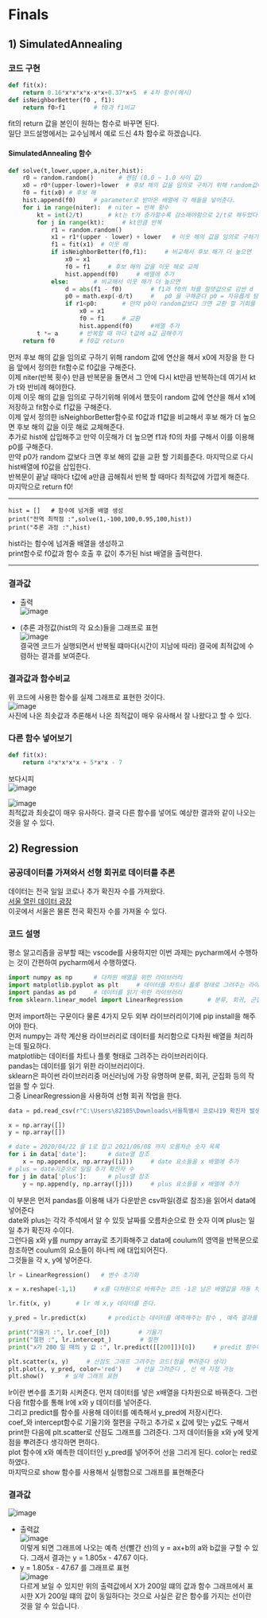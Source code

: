 # Finals

## 1) SimulatedAnnealing

### 코드 구현

```python
def fit(x):
    return 0.16*x*x*x*x-x*x+0.37*x+5  # 4차 함수(예시)
def isNeighborBetter(f0 , f1): 
    return f0>f1        # f0과 f1비교
```

fit의 return 값을 본인이 원하는 함수로 바꾸면 된다.  
일단 코드설명에서는 교수님께서 예로 드신 4차 함수로 하겠습니다.

#### SimulatedAnnealing 함수  
```python
def solve(t,lower,upper,a,niter,hist):
    r0 = random.random()       # 랜덤 (0.0 ~ 1.0 사이 값)
    x0 = r0*(upper-lower)+lower  # 후보 해의 값을 임의로 구하기 위해 random값에 연산을 해준다.
    f0 = fit(x0) # 후보 해
    hist.append(f0)     # parameter로 받아온 배열에 각 해들을 넣어준다.
    for i in range(niter):  # niter = 반복 횟수
        kt = int(2/t)       # kt는 t가 증가할수록 감소해야함으로 2/t로 해두었다.
        for j in range(kt):     # kt만큼 반복
            r1 = random.random()
            x1 = r1*(upper - lower) + lower   # 이웃 해의 값을 임의로 구하기 위해 random값에 연산을 해준다.
            f1 = fit(x1)  # 이웃 해
            if isNeighborBetter(f0,f1):     # 비교해서 후보 해가 더 높으면 
                x0 = x1
                f0 = f1     # 후보 해의 값을 이웃 해로 교체
                hist.append(f0)     # 배열에 추가
            else:       # 비교해서 이웃 해가 더 높으면
                d = abs(f1 - f0)        # f1과 f0의 차를 절댓값으로 감싼 d
                p0 = math.exp(-d/t)     #   p0 을 구해준다 p0 = 자유롭게 탐색할 확률, t와 p0는 정비례 해야하고 d와는 반비례 해야한다.
                if r1<p0:       # 만약 p0이 random값보다 크면 교환 할 기회를 준다.
                    x0 = x1     
                    f0 = f1     # 교환
                    hist.append(f0)     #배열 추가
        t *= a      # 반복할 때 마다 t값에 a값 곱해주기
    return f0       # f0값 return
```
먼저 후보 해의 값을 임의로 구하기 위해 random 값에 연산을 해서 x0에 저장을 한 다음 앞에서 정의한 fit함수로 f0값을 구해준다.  
이제 niter(반복 횟수) 만큼 반복문을 돌면서 그 안에 다시 kt만큼 반복하는데 여기서 kt가 t와 반비례 해야한다.  
이제 이웃 해의 값을 임의로 구하기위해 위에서 했듯이 random 값에 연산을 해서 x1에 저장하고 fit함수로 f1값을 구해준다.  
이제 앞서 정의한 isNeighborBetter함수로 f0값과 f1값을 비교해서 후보 해가 더 높으면 후보 해의 값을 이웃 해로 교체해준다.  
추가로 hist에 삽입해주고 만약 이웃해가 더 높으면 f1과 f0의 차를 구해서 이를 이용해 p0를 구해준다.  
만약 p0가 random 값보다 크면 후보 해의 값을 교환 할 기회를준다. 마지막으로 다시 hist배열에 f0값을 삽입한다.  
반복문이 끝날 때마다 t값에 a만큼 곱해줘서 반복 할 때마다 최적값에 가깝게 해준다.  
마지막으로 return f0!  

---

```main
hist = []   # 함수에 넘겨줄 배열 생성
print("전역 최적점 :",solve(1,-100,100,0.95,100,hist))
print("추론 과정 :",hist)
```
hist라는 함수에 넘겨줄 배열을 생성하고  
print함수로 f0값과 함수 호출 후 값이 추가된 hist 배열을 출력한다.  

---
### 결과값
- 출력  
![image](https://user-images.githubusercontent.com/80373033/121330579-19f5b880-c951-11eb-8719-df6dc6c1ebc9.png)

- (추론 과정값(hist의 각 요소)들을 그래프로 표현  
![image](https://user-images.githubusercontent.com/80373033/121330650-2aa62e80-c951-11eb-8305-08acc9221ddc.png)  
결국엔 코드가 실행되면서 반복될 떄마다(시간이 지남에 따라) 결국에 최적값에 수렴하는 결과를 보여준다.  

### 결과값과 함수비교  
위 코드에 사용한 함수를 실제 그래프로 표현한 것이다.  
![image](https://user-images.githubusercontent.com/80373033/121330755-43164900-c951-11eb-8961-f4f284290b1e.png)  
사진에 나온 최솟값과 추론해서 나온 최적값이 매우 유사해서 잘 나왔다고 할 수 있다.

### 다른 함수 넣어보기
```python
def fit(x):
    return 4*x*x*x*x + 5*x*x - 7 
```
보다시피  
![image](https://user-images.githubusercontent.com/80373033/121338716-bb343d00-c958-11eb-93a3-9e930b11379f.png)  
  
![image](https://user-images.githubusercontent.com/80373033/121338797-d30bc100-c958-11eb-8f24-e4e8969dd680.png)  
최적값과 최솟값이 매우 유사하다. 결국 다른 함수를 넣어도 예상한 결과와 같이 나오는 것을 알 수 있다.

## 2) Regression
### 공공데이터를 가져와서 선형 회귀로 데이터를 추론
데이터는 전국 일일 코로나 추가 확진자 수를 가져왔다.  
[서울 열린 데이터 광장](http://data.seoul.go.kr/dataList/OA-20461/S/1/datasetView.do#AXexec)  
이곳에서 서울은 물론 전국 확진자 수를 가져올 수 있다.

### 코드 설명
평소 알고리즘을 공부할 때는 vscode를 사용하지만 이번 과제는 pycharm에서 수행하는 것이 간편하여 pycharm에서 수행하였다.
```python
import numpy as np      # 다차원 배열을 위한 라이브러리
import matplotlib.pyplot as plt     # 데이터를 차트나 플롯 형태로 그려주는 라이브러리
import pandas as pd     # 데이터를 읽기 위한 라이브러리
from sklearn.linear_model import LinearRegression       # 분류, 회귀, 군집화 등의 작업을 할 수 있는 라이브러리
```
먼저 import하는 구문이다 물론 4가지 모두 외부 라이브러리이기에 pip install을 해주어야 한다.  
먼저 numpy는 과학 계산용 라이브러리로 데이터를 처리함으로 다차원 배열을 처리하는데 필요하다.  
matplotlib는 데이터를 차트나 플롯 형태로 그려주는 라이브러리이다.  
pandas는 데이터를 읽기 위한 라이브러리이다.  
sklearn은 파이썬 라이브러리중 머신러닝에 가장 유명하며 분류, 회귀, 군집화 등의 작업을 할 수 있다.  
그중 LinearRegression을 사용하여 선형 회귀 작업을 한다.  
```python
data = pd.read_csv(r"C:\Users\82105\Downloads\서울특별시 코로나19 확진자 발생동향.csv")

x = np.array([])
y = np.array([])

# date = 2020/04/22 을 1로 잡고 2021/06/08 까지 오름차순 숫자 목록
for i in data['date']:      # date열 참조
    x = np.append(x, np.array([i]))     # date 요소들을 x 배열에 추가
# plus = date기준으로 일일 추가 확진자 수
for j in data['plus']:      # plus열 참조
    y = np.append(y, np.array([j]))     # plus 요소들을 x 배열에 추가

```
이 부분은 먼저 pandas를 이용해 내가 다운받은 csv파일(경로 참조)을 읽어서 data에 넣어준다  
date와 plus는 각각 주석에서 알 수 있듯 날짜를 오름차순으로 한 숫자 이며 plus는 일일 추가 확진자 수이다.  
그런다음 x와 y를 numpy array로 초기화해주고 data에 coulum의 영역을 반복문으로 참조하면 coulum의 요소들이 하나씩 i에 대입되어진다.  
그것들을 각 x, y에 넣어준다.
```python 
lr = LinearRegression()   # 변수 초기화

x = x.reshape(-1,1)     # x를 다차원으로 바꿔주는 코드 -1은 남은 배열값을 자동 처리해주는 값 1은 열의 값

lr.fit(x, y)       # lr 에 x,y 데이터를 준다.

y_pred = lr.predict(x)      # predict는 데이터를 예측해주는 함수 , 예측 결과를 y_pred에 저장

print("기울기 :", lr.coef_[0])        # 기울기
print("절편 :", lr.intercept_)        # 절편
print("x가 200 일 때의 y 값 :", lr.predict([[200]])[0])     # predit 함수에 200을 넣어줌으로 y값이 나온다 그냥 출력하면 []로 표시해서 [0]을 뒤에 넣었다.

plt.scatter(x, y)     # 산점도 그래프 그려주는 코드(점을 뿌려준다 생각)
plt.plot(x, y_pred, color='red')    # 선을 그려준다 , 선 색 지정 가능
plt.show()      # 실제 그래프 표현
```
lr이란 변수를 초기화 시켜준다. 먼저 데이터를 넣은 x배열을 다차원으로 바꿔준다. 그런 다음 fit함수를 통해 lr에 x와 y 데이터를 넣어준다.  
그리고 predict를 함수를 사용해 데이터를 예측해서 y_pred에 저장시킨다.  
coef_와 intercept함수로 기울기와 절편을 구하고 추가로 x 값에 맞는 y값도 구해서 print한 다음에 plt.scatter로 산점도 그래프를 그려준다. 그저 데이터들을 x와 y에 맞게 점을 뿌려준다 생각하면 편하다.  
plot 함수에 x와 예측한 데이터인 y_pred를 넣어주어 선을 그리게 된다. color는 red로 하였다.  
마지막으로 show 함수를 사용해서 실행함으로 그래프를 표현해준다
### 결과값
![image](https://user-images.githubusercontent.com/80373033/121339080-15cd9900-c959-11eb-91dd-8bee5f535897.png)  
- 출력값  
![image](https://user-images.githubusercontent.com/80373033/121339119-2120c480-c959-11eb-9c87-c65bf16d94e8.png)  
이렇게 되면 그래프에 나오는 예측 선(빨간 선)의 y = ax+b의 a와 b값을 구할 수 있다. 그래서 결과는 y = 1.805x - 47.67 이다.
- y = 1.805x - 47.67 를 그래프로 표현  
 ![image](https://user-images.githubusercontent.com/80373033/121339186-30a00d80-c959-11eb-9a57-f1396ccd4c0c.png)  
다르게 보일 수 있지만
위의 출력값에서 X가 200일 떄의 값과 함수 그래프에서 표시한 X가 200일 떄의 값이 동일하다는 것으로 사실은 같은 함수를 가지는 선이란 것을 알 수 있습니다.




